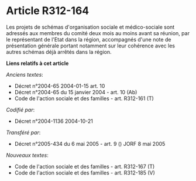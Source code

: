 # Article R312-164

Les projets de schémas d'organisation sociale et médico-sociale sont adressés aux membres du comité deux mois au moins avant
sa réunion, par le représentant de l'Etat dans la région, accompagnés d'une note de présentation générale portant notamment
sur leur cohérence avec les autres schémas déjà arrêtés dans la région.

**Liens relatifs à cet article**

_Anciens textes_:

  - Décret n°2004-65 2004-01-15 art. 10
  - Décret n°2004-65 du 15 janvier 2004 - art. 10 (Ab)
  - Code de l'action sociale et des familles - art. R312-161 (T)

_Codifié par_:

  - Décret n°2004-1136 2004-10-21

_Transféré par_:

  - Décret n°2005-434 du 6 mai 2005 - art. 9 () JORF 8 mai 2005

_Nouveaux textes_:

  - Code de l'action sociale et des familles - art. R312-167 (T)
  - Code de l'action sociale et des familles - art. R312-185 (V)
